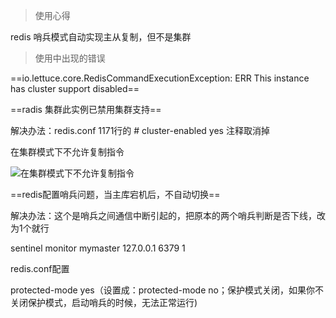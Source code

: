 

















> 使用心得

redis 哨兵模式自动实现主从复制，但不是集群



> 使用中出现的错误

==io.lettuce.core.RedisCommandExecutionException: ERR This instance has cluster support disabled==

==radis 集群此实例已禁用集群支持==

解决办法：redis.conf 1171行的 \# cluster-enabled yes 注释取消掉



在集群模式下不允许复制指令

![在集群模式下不允许复制指令](E:\学习资料\TyporaImg\在集群模式下不允许复制指令.png)





==redis配置哨兵问题，当主库宕机后，不自动切换==

解决办法：这个是哨兵之间通信中断引起的，把原本的两个哨兵判断是否下线，改为1个就行

sentinel monitor mymaster 127.0.0.1 6379 1





redis.conf配置	

protected-mode yes（设置成：protected-mode no；保护模式关闭，如果你不关闭保护模式，启动哨兵的时候，无法正常运行)

